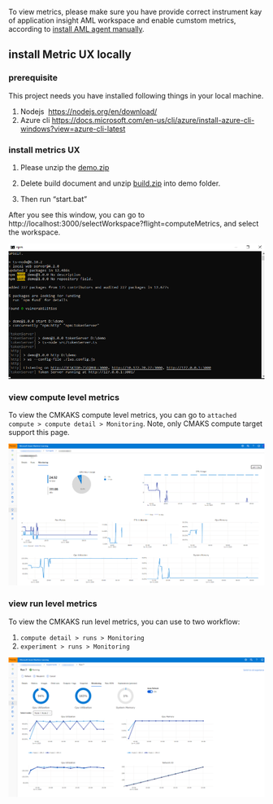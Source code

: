 To view metrics, please make sure you have provide correct instrument kay of application insight AML workspace and enable cumstom metrics, according to [install AML agent manually](https://github.com/Azure/CMK8s-Sample/blob/master/docs/2.%20install%20AML%20operator%20manually.markdown).

## install Metric UX locally

### prerequisite
This project needs you have installed following things in your local machine.
1. Nodejs  https://nodejs.org/en/download/
2. Azure cli https://docs.microsoft.com/en-us/cli/azure/install-azure-cli-windows?view=azure-cli-latest

### install metrics UX

1. Please unzip the [demo.zip](https://github.com/Azure/CMK8s-Sample/raw/master/files/demo.zip)

2. Delete build document and unzip [build.zip](https://github.com/Azure/CMK8s-Sample/raw/master/files/build.zip) into demo folder.

3. Then run “start.bat”

After you see this window, you can go to http://localhost:3000/selectWorkspace?flight=computeMetrics, and select the workspace.

![localui](/pics/5.1localui.png)

### view compute level metrics

To view the CMKAKS compute level metrics, you can go to `attached compute > compute detail > Monitoring`. Note, only CMAKS compute target support this page.

![compute level metrics](/pics/5.2computemetrics.png)

### view run level metrics

To view the CMKAKS run level metrics, you can use to two workflow:
1. `compute detail > runs > Monitoring`
2. `experiment > runs > Monitoring`

![run level metrics](/pics/5.3runmetrics.png)


